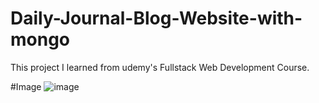 # Daily-Journal-Blog-Website-with-mongo
This project I learned from udemy's Fullstack Web Development Course. 

#Image
![image](https://github.com/prince-sunsara/Daily-Journal-Blog-Website-with-mongo/assets/108970023/88b67df5-69a2-446f-8ec8-07fe635ba2d7)

